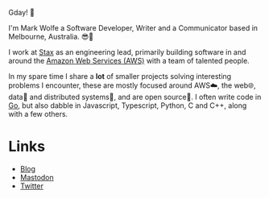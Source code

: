 Gday! 👋

I'm Mark Wolfe a Software Developer, Writer and a Communicator based in Melbourne, Australia. 😎️🦘️

I work at [Stax](https://www.stax.io/) as an engineering lead, primarily building software in and around the [Amazon Web Services (AWS)](https://aws.amazon.com/) with a team of talented people. 

In my spare time I share a **lot** of smaller projects solving interesting problems I encounter, these are mostly focused around AWS☁️, the web🌐️, data📜️ and distributed systems🤯️, and are open source🎁️. I often write code in [Go](https:/go.dev), but also dabble in Javascript, Typescript, Python, C and C++, along with a few others.

# Links

* [Blog](https://www.wolfe.id.au)
* [Mastodon](https://awscommunity.social/@wolfeidau)
* [Twitter](https://twitter.com/wolfeidau)
